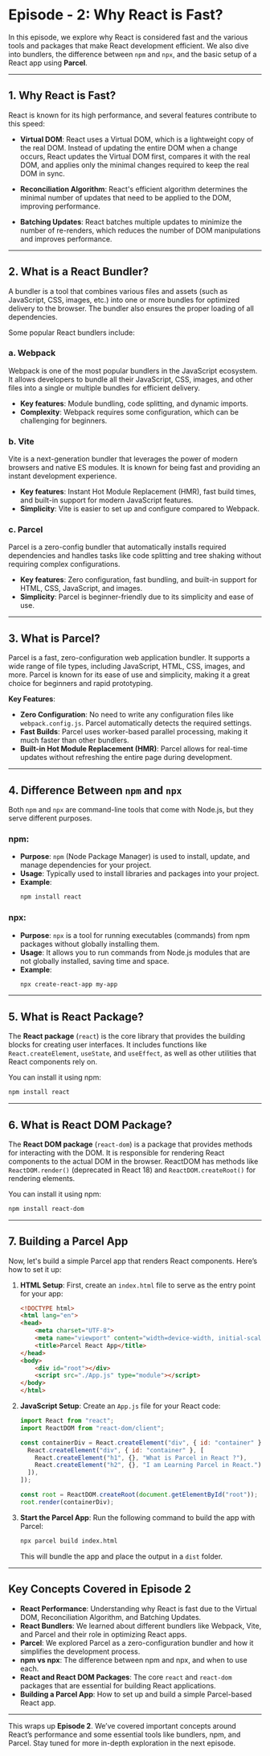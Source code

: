 # **Episode - 2: Why React is Fast?**

In this episode, we explore why React is considered fast and the various tools and packages that make React development efficient. We also dive into bundlers, the difference between `npm` and `npx`, and the basic setup of a React app using **Parcel**.

---

## **1. Why React is Fast?**

React is known for its high performance, and several features contribute to this speed:

- **Virtual DOM**: React uses a Virtual DOM, which is a lightweight copy of the real DOM. Instead of updating the entire DOM when a change occurs, React updates the Virtual DOM first, compares it with the real DOM, and applies only the minimal changes required to keep the real DOM in sync.
  
- **Reconciliation Algorithm**: React's efficient algorithm determines the minimal number of updates that need to be applied to the DOM, improving performance.

- **Batching Updates**: React batches multiple updates to minimize the number of re-renders, which reduces the number of DOM manipulations and improves performance.

---

## **2. What is a React Bundler?**

A bundler is a tool that combines various files and assets (such as JavaScript, CSS, images, etc.) into one or more bundles for optimized delivery to the browser. The bundler also ensures the proper loading of all dependencies.

Some popular React bundlers include:

### **a. Webpack**
Webpack is one of the most popular bundlers in the JavaScript ecosystem. It allows developers to bundle all their JavaScript, CSS, images, and other files into a single or multiple bundles for efficient delivery.

- **Key features**: Module bundling, code splitting, and dynamic imports.
- **Complexity**: Webpack requires some configuration, which can be challenging for beginners.

### **b. Vite**
Vite is a next-generation bundler that leverages the power of modern browsers and native ES modules. It is known for being fast and providing an instant development experience.

- **Key features**: Instant Hot Module Replacement (HMR), fast build times, and built-in support for modern JavaScript features.
- **Simplicity**: Vite is easier to set up and configure compared to Webpack.

### **c. Parcel**
Parcel is a zero-config bundler that automatically installs required dependencies and handles tasks like code splitting and tree shaking without requiring complex configurations.

- **Key features**: Zero configuration, fast bundling, and built-in support for HTML, CSS, JavaScript, and images.
- **Simplicity**: Parcel is beginner-friendly due to its simplicity and ease of use.

---

## **3. What is Parcel?**

Parcel is a fast, zero-configuration web application bundler. It supports a wide range of file types, including JavaScript, HTML, CSS, images, and more. Parcel is known for its ease of use and simplicity, making it a great choice for beginners and rapid prototyping.

**Key Features**:
- **Zero Configuration**: No need to write any configuration files like `webpack.config.js`. Parcel automatically detects the required settings.
- **Fast Builds**: Parcel uses worker-based parallel processing, making it much faster than other bundlers.
- **Built-in Hot Module Replacement (HMR)**: Parcel allows for real-time updates without refreshing the entire page during development.

---

## **4. Difference Between `npm` and `npx`**

Both `npm` and `npx` are command-line tools that come with Node.js, but they serve different purposes.

### **npm**:
- **Purpose**: `npm` (Node Package Manager) is used to install, update, and manage dependencies for your project.
- **Usage**: Typically used to install libraries and packages into your project.
- **Example**: 
    ```bash
    npm install react
    ```

### **npx**:
- **Purpose**: `npx` is a tool for running executables (commands) from npm packages without globally installing them.
- **Usage**: It allows you to run commands from Node.js modules that are not globally installed, saving time and space.
- **Example**:
    ```bash
    npx create-react-app my-app
    ```

---

## **5. What is React Package?**

The **React package** (`react`) is the core library that provides the building blocks for creating user interfaces. It includes functions like `React.createElement`, `useState`, and `useEffect`, as well as other utilities that React components rely on.

You can install it using npm:

```bash
npm install react
```

---

## **6. What is React DOM Package?**

The **React DOM package** (`react-dom`) is a package that provides methods for interacting with the DOM. It is responsible for rendering React components to the actual DOM in the browser. ReactDOM has methods like `ReactDOM.render()` (deprecated in React 18) and `ReactDOM.createRoot()` for rendering elements.

You can install it using npm:

```bash
npm install react-dom
```

---

## **7. Building a Parcel App**

Now, let's build a simple Parcel app that renders React components. Here’s how to set it up:

1. **HTML Setup**:
   First, create an `index.html` file to serve as the entry point for your app:

   ```html
   <!DOCTYPE html>
   <html lang="en">
   <head>
       <meta charset="UTF-8">
       <meta name="viewport" content="width=device-width, initial-scale=1.0">
       <title>Parcel React App</title>
   </head>
   <body>
       <div id="root"></div>
       <script src="./App.js" type="module"></script>
   </body>
   </html>
   ```

2. **JavaScript Setup**:
   Create an `App.js` file for your React code:

   ```javascript
   import React from "react";
   import ReactDOM from "react-dom/client";

   const containerDiv = React.createElement("div", { id: "container" }, [
     React.createElement("div", { id: "container" }, [
       React.createElement("h1", {}, "What is Parcel in React ?"),
       React.createElement("h2", {}, "I am Learning Parcel in React."),
     ]),
   ]);

   const root = ReactDOM.createRoot(document.getElementById("root"));
   root.render(containerDiv);
   ```

3. **Start the Parcel App**:
   Run the following command to build the app with Parcel:

   ```bash
   npx parcel build index.html
   ```

   This will bundle the app and place the output in a `dist` folder.

---

## **Key Concepts Covered in Episode 2**

- **React Performance**: Understanding why React is fast due to the Virtual DOM, Reconciliation Algorithm, and Batching Updates.
- **React Bundlers**: We learned about different bundlers like Webpack, Vite, and Parcel and their role in optimizing React apps.
- **Parcel**: We explored Parcel as a zero-configuration bundler and how it simplifies the development process.
- **npm vs npx**: The difference between npm and npx, and when to use each.
- **React and React DOM Packages**: The core `react` and `react-dom` packages that are essential for building React applications.
- **Building a Parcel App**: How to set up and build a simple Parcel-based React app.

---

This wraps up **Episode 2**. We’ve covered important concepts around React’s performance and some essential tools like bundlers, npm, and Parcel. Stay tuned for more in-depth exploration in the next episode.


